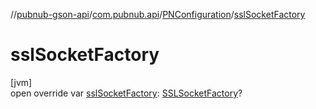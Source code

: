 //[pubnub-gson-api](../../../index.md)/[com.pubnub.api](../index.md)/[PNConfiguration](index.md)/[sslSocketFactory](ssl-socket-factory.md)

# sslSocketFactory

[jvm]\
open override var [sslSocketFactory](ssl-socket-factory.md): [SSLSocketFactory](https://docs.oracle.com/javase/8/docs/api/javax/net/ssl/SSLSocketFactory.html)?

